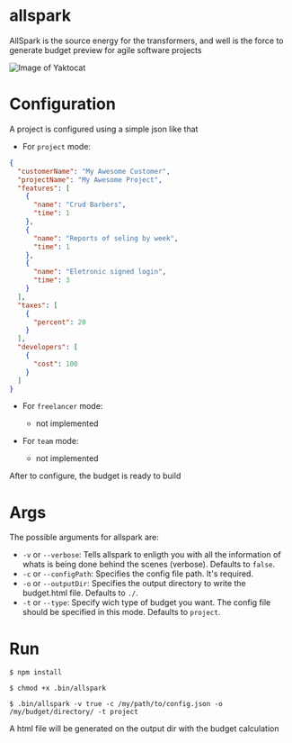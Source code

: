 # allspark
AllSpark is the source energy for the transformers, and well is the force to generate budget preview for agile software projects

![Image of Yaktocat](https://static.wikia.nocookie.net/transformers/images/9/94/O_AllSpark_Bayverse.jpg/revision/latest?cb=20210111221312&path-prefix=pt)

# Configuration
A project is configured using a simple json like that

- For `project` mode: 
```json
{
  "customerName": "My Awesome Customer",
  "projectName": "My Awesome Project",
  "features": [
    {
      "name": "Crud Barbers",
      "time": 1
    },
    {
      "name": "Reports of seling by week",
      "time": 1
    },
    {
      "name": "Eletronic signed login",
      "time": 3
    }
  ],
  "taxes": [
    {
      "percent": 20
    }
  ],
  "developers": [
    {
      "cost": 100
    }
  ]
}
```

- For `freelancer` mode: 
  * not implemented

- For `team` mode:
  * not implemented

After to configure, the budget is ready to build

# Args

The possible arguments for allspark are: 
  - `-v` or `--verbose`: Tells allspark to enligth you with all the information of whats is being done behind the scenes (verbose). Defaults to `false`.
  - `-c` or `--configPath`: Specifies the config file path. It's required.
  - `-o` or `--outputDir`: Specifies the output directory to write the budget.html file. Defaults to `./`.
  - `-t` or `--type`: Specify wich type of budget you want. The config file should be specified in this mode. Defaults to `project`.
  

# Run
```shell
$ npm install

$ chmod +x .bin/allspark

$ .bin/allspark -v true -c /my/path/to/config.json -o /my/budget/directory/ -t project
```

A html file will be generated on the output dir with the budget calculation
